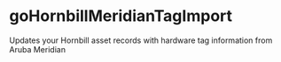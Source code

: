# goHornbillMeridianTagImport
Updates your Hornbill asset records with hardware tag information from Aruba Meridian
